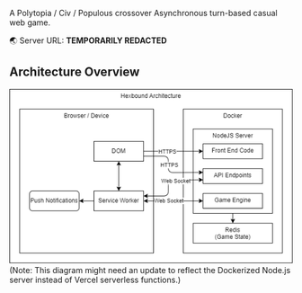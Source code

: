 A Polytopia / Civ / Populous crossover Asynchronous turn-based casual web game.

🌏 Server URL: **TEMPORARILY REDACTED**

## Architecture Overview

![Architecture Diagram](/design/architecture.drawio.png) (Note: This diagram might need an update to reflect the Dockerized Node.js server instead of Vercel serverless functions.)

